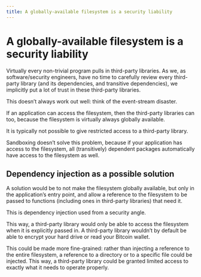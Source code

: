```yaml
---
title: A globally-available filesystem is a security liability
---
```


# A globally-available filesystem is a security liability

Virtually every non-trivial program pulls in third-party libraries. As we, as software/security engineers, have no time to carefully review every third-party library (and its dependencies, and transitive dependencies), we implicitly put a lot of trust in these third-party libraries.

This doesn’t always work out well: think of the event-stream disaster.

If an application can access the filesystem, then the third-party libraries can too, because the filesystem is virtually always globally available.

It is typically not possible to give restricted access to a third-party library.

Sandboxing doesn’t solve this problem, because if your application has access to the filesystem, all (transitively) dependent packages automatically have access to the filesystem as well.

## Dependency injection as a possible solution
A solution would be to not make the filesystem globally available, but only in the application’s entry point, and allow a reference to the filesystem to be passed to functions (including ones in third-party libraries) that need it.

This is dependency injection used from a security angle.

This way, a third-party library would only be able to access the filesystem when it is explicitly passed in. A third-party library wouldn’t by default be able to encrypt your hard drive or read your Bitcoin wallet.

This could be made more fine-grained: rather than injecting a reference to the entire filesystem, a reference to a directory or to a specific file could be injected. This way, a third-party library could be granted limited access to exactly what it needs to operate properly.